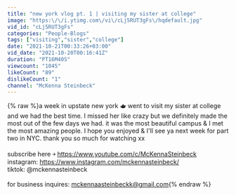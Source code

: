 ```yaml
---
title: "new york vlog pt. 1 | visiting my sister at college"
image: "https:\/\/i.ytimg.com\/vi\/cLj5RUT3gFs\/hqdefault.jpg"
vid_id: "cLj5RUT3gFs"
categories: "People-Blogs"
tags: ["visiting","sister","college"]
date: "2021-10-21T00:33:26+03:00"
vid_date: "2021-10-20T00:16:41Z"
duration: "PT16M40S"
viewcount: "1045"
likeCount: "89"
dislikeCount: "1"
channel: "McKenna Steinbeck"
---
```

{% raw %}a week in upstate new york 🫖  went to visit my sister at college and we had the best time. I missed her like crazy but we definitely made the most out of the few days we had. it was the most beautiful campus &amp; I met the most amazing people. I hope you enjoyed &amp; I'll see ya next week for part two in NYC. thank you so much for watching xx<br /><br />subscribe here ￫ <a rel="nofollow" target="blank" href="https://www.youtube.com/c/McKennaSteinbeck">https://www.youtube.com/c/McKennaSteinbeck</a><br />instagram: <a rel="nofollow" target="blank" href="https://www.instagram.com/mckennasteinbeck/">https://www.instagram.com/mckennasteinbeck/</a> <br />tiktok: @mckennasteinbeck<br /><br />for business inquires: mckennaasteinbeckk@gmail.com{% endraw %}
